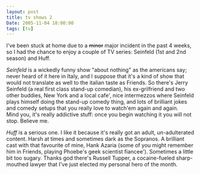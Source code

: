 ```yaml
---
layout: post
title: tv shows 2
Date: 2005-11-04 18:00:00
tags: [tv]
---
```

 

I've been stuck at home due to a <del>minor</del> major incident in the past 4 weeks, so I had the chance to enjoy a couple of TV series: Seinfeld (1st and 2nd season) and Huff.  
  
*Seinfeld* is a wickedly funny show "about nothing" as the americans say; never heard of it here in Italy, and I suppose that it's a kind of show that would not translate as well to the italian taste as Friends. So there's Jerry Seinfeld (a real first class stand-up comedian), his ex-grilfriend and two other buddies, New York and a local cafe', nice intermezzos where Seinfeld plays himself doing the stand-up comedy thing, and lots of brilliant jokes and comedy setups that you really love to watch'em again and again.  
Mind you, it's really addictive stuff: once you begin watching it you will not stop. Believe me.  
  
*Huff* is a serious one. I like it because it's really got an adult, un-adulterated content. Harsh at times and sometimes dark as the Sopranos. A brilliant cast with that favourite of mine, Hank Azaria (some of you might remember him in Friends, playing Phoebe's geek scientist fiancee'). Sometimes a little bit too sugary. Thanks god there's Russell Tupper, a cocaine-fueled sharp-mouthed lawyer that I've just elected my personal hero of the month. 
